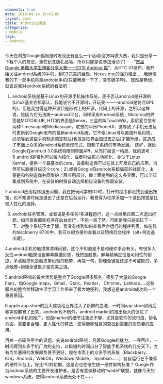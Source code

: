 ```yaml
---
comments: true
date: 2010-08-14 19:43:09
layout: post
title: Android之我见
categories:
- Mobile
tags:
- android
---
```


今天在浏览Google黑板报时发现还有这么一个活动(官方叫做大赛，我只是分享一下我个人的想法，重在纪念版礼品哈，所以只能是说参加活动了)－－“[首届 Google 暑期大学生博客分享大赛——2010 Andriod 篇](http://www.google.com/intl/zh-CN/daxue/blog2010/)”，从HTC G1发布，我开始关注android系统的手机，到G3完美的展现，Nexus one的强力推出......我确信我的下一部手机将是android手机(只能畅想一下了，没有银子阿)。
既然是畅想，就说说我对android系统的看法吧：
<!-- more -->
1. android系统是基于Linux的开源手机操作系统，我不否认android是开源的(Linux基金会都承认，我能说它不开源吗，开玩笑～～～android是符合GPL的)，但是我觉得这种开源只是形式上的开源，代码上的开源，之所以这样说，是因为它无法统一android平台，同样采用Android系统，Motorola的界面是MOTOBLUR, HTC的界面是Sense，三星的叫TouchWiz，索尼爱立信有两种Timescape和Mediascape，联想的叫乐PhoneUI，这导致了手机无法及时更新到Google发布的最新android系统，它不像Linux可以直接升级内核，必须等到这些手机制造商定制后(也就是把界面加进去之后)才能升级。这造成了市面上众多的android系统表现形式，限制了系统的市场发展。
还好，据说Google在android 3.0系统将限制界面API，从而打破这一格局。我的思考：1).android是否也可以微内核化，或者叫做核心功能化，类似于Linux Kernel，提供一个最基本的core，设备制造商可以在其上开发自己的应用，当然可以直接升级这个core；2).或者Google将android系统局部的社区化，主要是和各制造商共同维护上层应用部分，像上面提到的这么多界面，可以全部集成到系统中，在安装的时候自动选择相应设备的界面安装。

2.android应用程序退出问题，我在把玩同学的G2时，打开的程序都没找到退出按钮，也不知道时候是退出了还是在后台运行，我觉得为程序添加一个退出按钮是比较人性化的选择。

3. android任务管理，或者说是多任务/多进程运行，这一点继承自第二点退出问题，如何查看那些程序在后台运行，不能一目了然，可能是我只是把玩了一下，对整个系统不太了解，我没有找到如何查看后台运行的程序列表。如在我的blackberry 8700中，我可以很方便的查看以及切换后台程序（alt+侧边退出键）。

4.android手机的触摸屏漂移问题，这个不知道是不是和硬件平台有关，有很多人反应android触摸设备屏幕飘逸厉害，既然是触摸，屏幕精确定位是可用性的前提，多点触摸也是触摸屏设备的趋势，再插一句，物理全键盘还是不可或缺的，多点触摸+物理全键盘才是完美之道。

5.android系统的最大优势是整合了Google很多服务，吸引了大量的Google Fans，如Google maps，Gmail，Gtalk，Reader， Chrome，Latitude.....这些服务的整合给移动生活学习工作带来了极大地便利，我想这是android成功的一个重要原因。

6.apple app store的巨大成功给业界注入了新鲜的血液，一时间app store如雨后春笋般都冒了出来，android也不例外，android market的推出极大的促进了android手机的推广，但是market的细节注重还不够，尤其是软件的流行度，排名方面，需要更合理、更人性化的算法，使得能够轻易的查找到需要的高质量的应用。

再扯一点硬件平台的话题，先说android系统，凭着Google的魅力，一呼百应，一时间得到众多手机厂商的支持，以极短的时间瓜分了智能手机系统的几分天下，大有当年塞班的发展趋势甚至更好，现在市面上的众多手机系统（Blackberry，IOS，Android，WebOS，Windows Mobile， Symbian......）各自运行在不兼容的硬件平台上，好比PC的初期，这是否也在催生统一硬件架构标准？
Google作为android系统的主要开发维护者，是否有意做移动的“wintel”联盟，就像今天的windows系统，使得android系统无处不在~~~
